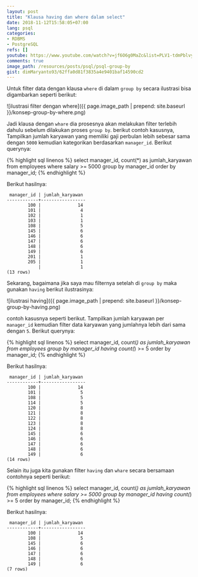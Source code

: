 ```yaml
---
layout: post
title: "Klausa having dan where dalam select"
date: 2018-11-12T15:58:05+07:00
lang: psql
categories:
- RDBMS
- PostgreSQL
refs: []
youtube: https://www.youtube.com/watch?v=jf6O6g0MaZc&list=PLV1-tdmPblvypZXSk2GC932nludT345xk&index=15
comments: true
image_path: /resources/posts/psql/psql-group-by
gist: dimMaryanto93/62ffa0d81f3835a4e9401baf14590cd2
---
```


Untuk filter data dengan klausa `where` di dalam `group by` secara ilustrasi bisa digambarkan seperti berikut:

![ilustrasi filter dengan where]({{ page.image_path | prepend: site.baseurl }}/konsep-group-by-where.png)

Jadi klausa dengan `whare` dia prosesnya akan melakukan filter terlebih dahulu sebelum dilakukan proses `group by`. berikut contoh kasusnya, Tampilkan jumlah karyawan yang memiliki gaji perbulan lebih sebesar sama dengan `5000` kemudian kategorikan berdasarkan `manager_id`. Berikut querynya:

{% highlight sql linenos %}
select 
    manager_id, 
    count(*) as jumlah_karyawan
from employees
    where salary >= 5000
group by manager_id
order by manager_id;
{% endhighlight %}

Berikut hasilnya:

```postgresql_console
 manager_id | jumlah_karyawan 
------------+-----------------
        100 |              14
        101 |               4
        102 |               1
        103 |               1
        108 |               5
        145 |               6
        146 |               6
        147 |               6
        148 |               6
        149 |               6
        201 |               1
        205 |               1
            |               1
(13 rows)
```

Sekarang, bagaimana jika saya mau filternya setelah di `group by` maka gunakan `having` berikut ilustrasinya:

![ilustrasi having]({{ page.image_path | prepend: site.baseurl }}/konsep-group-by-having.png)

contoh kasusnya seperti berikut. Tampilkan jumlah karyawan per `manager_id` kemudian filter data karyawan yang jumlahnya lebih dari sama dengan `5`. Berikut querynya:

{% highlight sql linenos %}
select 
    manager_id,
    count(*) as jumlah_karyawan
from employees
group by manager_id
    having count(*) >= 5
order by manager_id;
{% endhighlight %}

Berikut hasilnya:

```postgresql-console
 manager_id | jumlah_karyawan 
------------+-----------------
        100 |              14
        101 |               5
        108 |               5
        114 |               5
        120 |               8
        121 |               8
        122 |               8
        123 |               8
        124 |               8
        145 |               6
        146 |               6
        147 |               6
        148 |               6
        149 |               6
(14 rows)
```

Selain itu juga kita gunakan filter `having` dan `whare` secara bersamaan contohnya seperti berikut:

{% highlight sql linenos %}
select 
    manager_id, 
    count(*) as jumlah_karyawan
from employees
    where salary >= 5000
group by manager_id
    having count(*) >= 5
order by manager_id;
{% endhighlight %}

Berikut hasilnya:

```postgresql-console
 manager_id | jumlah_karyawan 
------------+-----------------
        100 |              14
        108 |               5
        145 |               6
        146 |               6
        147 |               6
        148 |               6
        149 |               6
(7 rows)
```